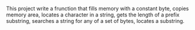 This project write a frunction that fills memory with a constant byte, copies memory area, locates a character in a string, gets the length of a prefix substring, searches a string for any of a set of bytes, locates a substring.
